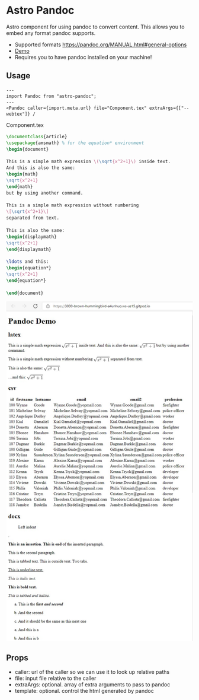 # Astro Pandoc 

Astro component for using pandoc to convert content. This allows you to embed any format pandoc supports. 
- Supported formats https://pandoc.org/MANUAL.html#general-options
- [Demo](https://github.com/trashhalo/astro-pandoc/blob/main/src/components/Demo.astro)
- Requires you to have pandoc installed on your machine!

## Usage
```astro
---
import Pandoc from "astro-pandoc";
---
<Pandoc caller={import.meta.url} file="Component.tex" extraArgs={["--webtex"]} /
```

Component.tex
```latex
\documentclass{article}
\usepackage{amsmath} % for the equation* environment
\begin{document}

This is a simple math expression \(\sqrt{x^2+1}\) inside text. 
And this is also the same: 
\begin{math}
\sqrt{x^2+1}
\end{math}
but by using another command.

This is a simple math expression without numbering
\[\sqrt{x^2+1}\] 
separated from text.

This is also the same:
\begin{displaymath}
\sqrt{x^2+1}
\end{displaymath}

\ldots and this:
\begin{equation*}
\sqrt{x^2+1}
\end{equation*}

\end{document}
```

![Screenshot of a the rendered demo page](./PandocDemo.jpg)

## Props
* caller: url of the caller so we can use it to look up relative paths
* file: input file relative to the caller
* extraArgs: optional. array of extra arguments to pass to pandoc
* template: optional. control the html generated by pandoc